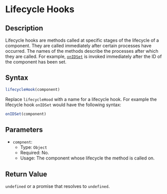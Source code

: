 # Lifecycle Hooks

## Description

Lifecycle hooks are methods called at specific stages of the lifecycle of a component. They are called immediately after certain processes have occurred. The names of the methods describe the processes after which they are called. For example, [`onIDSet`](./create-component.md#onidset) is invoked immediately after the ID of the component has been set.

## Syntax

```js
lifecycleHook(component)
```

Replace `lifecycleHood` with a name for a lifecycle hook. For example the lifecycle hook `onIDSet` would have the following syntax:

```js
onIDSet(component)
```

## Parameters

- `compnent`:
  - Type: `Object`
  - Required: No.
  - Usage: The component whose lifecycle the method is called on.

## Return Value

`undefined` or a promise that resolves to `undefined`.
